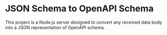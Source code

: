 # JSON Schema to OpenAPI Schema

This project is a Node.js server designed to convert any received data body into a JSON representation of OpenAPI schema.
